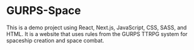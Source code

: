 # GURPS-Space
This is a demo project using React, Next.js, JavaScript, CSS, SASS, and HTML.  It is a website that uses rules from the GURPS TTRPG system for spaceship creation and space combat.
